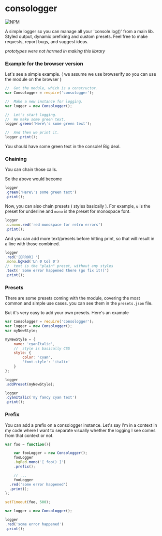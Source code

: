 consologger
===========

[![NPM](https://nodei.co/npm/consologger.png?downloads=true)](https://npmjs.org/package/consologger)

A simple logger so you can manage all your 'console.log()' from a main lib.
Styled output, dynamic prefixing and custom presets.
Feel free to make requests, report bugs, and suggest ideas.

_prototypes were not harmed in making this library_


### Example for the browser version


Let's see a simple example.
( we assume we use browserify so you can use the module on the browser )


```js
//	Get the module, which is a constructor.
var Consologger = require('consologger');

//	Make a new instance for logging.
var logger = new Consologger();

//	Let's start logging.
//	We make some green text.
logger.green('Here\'s some green text');

//	And then we print it.
logger.print();
```
You should have some green text in the console!
Big deal.

### Chaining

You can chain those calls.

So the above would become
```js
logger
.green('Here\'s some green text')
.print();
```
Now, you can also chain presets ( styles basically ).
For example, `u` is the preset for underline and `mono` is the preset for monospace font.
```js
logger
.u.mono.red('red monospace for retro errors')
.print();
```

And you can add more text/presets before hitting print, so that will result in a line with those combined.
```js
logger
.red('[ERROR] ')
.mono.bgRed('Ln 0 Col 0')
//	text is the "plain" preset, without any styles
.text(' Some error happened there (go fix it!)')
.print();
```

### Presets

There are some presets coming with the module, covering the most common and simple use cases.
you can see them in the `presets.json` file.

But it's very easy to add your own presets.
Here's an example

```js
var Consologger = require('consologger');
var logger = new Consologger();
var myNewStyle;

myNewStyle = {
	name: 'cyanItalic',
	//	style is basically CSS
	style: {
		color: 'cyan',
		'font-style': 'italic'
	}
};

logger
.addPreset(myNewStyle);

logger
.cyanItalic('my fancy cyan text')
.print();
```

### Prefix

You can add a prefix on a consologger instance.
Let's say I'm in a context in my code where I want to separate visually whether the logging I see comes from that context or not.
```js
var foo = function(){

	var fooLogger = new Consologger();
	fooLogger
	.bgRed.mono('[ foo() ]')
	.prefix();

	// ...
	fooLogger
  .red('some error happened')
  .print();
};

setTimeout(foo, 500);

var logger = new Consologger();

logger
.red('some error happened')
.print();
```

